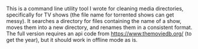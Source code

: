 This is a command line utility tool I wrote for cleaning media directories, specifically for TV shows (the file name for torrented shows can get messy). It searches a directory for files containing the name of a show, moves them into a new directory, and renames them in a consistent format. The full version requires an api code from https://www.themoviedb.org/ (to get the year), but it should work in offline mode as is.
